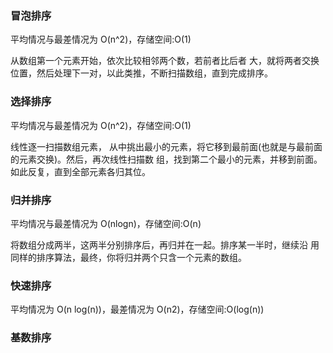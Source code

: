 ### 冒泡排序

平均情况与最差情况为 O(n^2)，存储空间:O(1)

从数组第一个元素开始，依次比较相邻两个数，若前者比后者 大，就将两者交换位置，然后处理下一对，以此类推，不断扫描数组，直到完成排序。

### 选择排序

平均情况与最差情况为 O(n^2)，存储空间:O(1)

线性逐一扫描数组元素， 从中挑出最小的元素，将它移到最前面(也就是与最前面的元素交换)。然后，再次线性扫描数 组，找到第二个最小的元素，并移到前面。如此反复，直到全部元素各归其位。

### 归并排序

平均情况与最差情况为 O(nlogn)，存储空间:O(n)

将数组分成两半，这两半分别排序后，再归并在一起。排序某一半时，继续沿 用同样的排序算法，最终，你将归并两个只含一个元素的数组。

### 快速排序

平均情况为 O(n log(n))，最差情况为 O(n2)，存储空间:O(log(n))

### 基数排序


